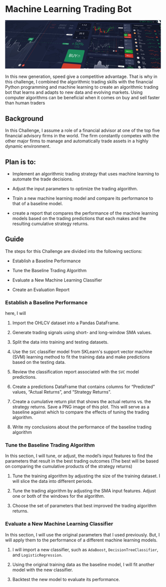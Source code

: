 # Machine Learning Trading Bot

![Decorative image.](14-challenge-image.png)

In this new generation, speed give a competitive advantage. That is why in this challenge, I combined the algorithmic trading skills with the financial Python programming and machine learning to create an algorithmic trading bot that learns and adapts to new data and evolving markets. Using computer algorithms can be beneficial when it comes on  buy and sell faster than human traders

## Background

In this Challenge, I assume a role of a financial advisor at one of the top five financial advisory firms in the world. The firm constantly competes with the other major firms to manage and automatically trade assets in a highly dynamic environment. 

## Plan is to:

* Implement an algorithmic trading strategy that uses machine learning to automate the trade decisions.

* Adjust the input parameters to optimize the trading algorithm.

* Train a new machine learning model and compare its performance to that of a baseline model.

* create a report that compares the performance of the machine learning models based on the trading predictions that each makes and the resulting cumulative strategy returns.

## Guide

The steps for this Challenge are divided into the following sections:

* Establish a Baseline Performance

* Tune the Baseline Trading Algorithm

* Evaluate a New Machine Learning Classifier

* Create an Evaluation Report

### Establish a Baseline Performance

here, I will

1. Import the OHLCV dataset into a Pandas DataFrame.

2. Generate trading signals using short- and long-window SMA values.

3. Split the data into training and testing datasets.

4. Use the `SVC` classifier model from SKLearn's support vector machine (SVM) learning method to fit the training data and make predictions based on the testing data.

5. Review the classification report associated with the `SVC` model predictions.

6. Create a predictions DataFrame that contains columns for “Predicted” values, “Actual Returns”, and “Strategy Returns”.

7. Create a cumulative return plot that shows the actual returns vs. the strategy returns. Save a PNG image of this plot. This will serve as a baseline against which to compare the effects of tuning the trading algorithm.

8. Write my conclusions about the performance of the baseline trading algorithm 

### Tune the Baseline Trading Algorithm

In this section, I will tune, or adjust, the model’s input features to find the parameters that result in the best trading outcomes (The best will be based on comparing the cumulative products of the strategy returns)

1. Tune the training algorithm by adjusting the size of the training dataset. I will slice the data into different periods.

2. Tune the trading algorithm by adjusting the SMA input features. Adjust one or both of the windows for the algorithm. 

3. Choose the set of parameters that best improved the trading algorithm returns.

### Evaluate a New Machine Learning Classifier

In this section, I will use the original parameters that I used previously. But, I will apply them to the performance of a different machine learning models. 

1. I will import a new classifier, such as `AdaBoost`, `DecisionTreeClassifier`, and `LogisticRegression`.

2. Using the original training data as the baseline model, I will fit another model with the new classifier.

3. Backtest the new model to evaluate its performance.
